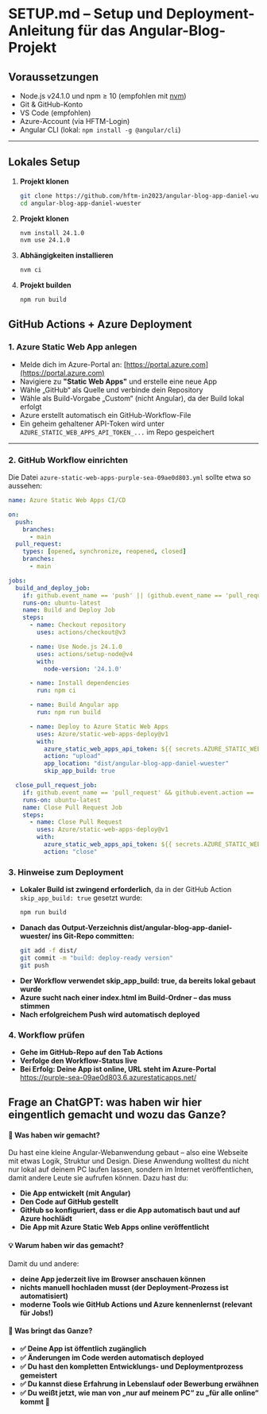# SETUP.md – Setup und Deployment-Anleitung für das Angular-Blog-Projekt

## Voraussetzungen

- Node.js v24.1.0 und npm ≥ 10 (empfohlen mit [nvm](https://github.com/nvm-sh/nvm))
- Git & GitHub-Konto
- VS Code (empfohlen)
- Azure-Account (via HFTM-Login)
- Angular CLI (lokal: `npm install -g @angular/cli`)

---

## Lokales Setup

1. **Projekt klonen**
   ```bash
   git clone https://github.com/hftm-in2023/angular-blog-app-daniel-wuester.git
   cd angular-blog-app-daniel-wuester 
   ```

2. **Projekt klonen**
   ```bash
   nvm install 24.1.0
   nvm use 24.1.0 
   ```


3. **Abhängigkeiten installieren**
   ```bash
   nvm ci
   ```

4. **Projekt builden**
   ```bash
   npm run build
   ```

## GitHub Actions + Azure Deployment

### 1. Azure Static Web App anlegen

- Melde dich im Azure-Portal an: [https://portal.azure.com](https://portal.azure.com)
- Navigiere zu **"Static Web Apps"** und erstelle eine neue App
- Wähle „GitHub“ als Quelle und verbinde dein Repository
- Wähle als Build-Vorgabe „Custom“ (nicht Angular), da der Build lokal erfolgt
- Azure erstellt automatisch ein GitHub-Workflow-File
- Ein geheim gehaltener API-Token wird unter `AZURE_STATIC_WEB_APPS_API_TOKEN_...` im Repo gespeichert

---

### 2. GitHub Workflow einrichten

Die Datei `azure-static-web-apps-purple-sea-09ae0d803.yml` sollte etwa so aussehen:

```yaml
name: Azure Static Web Apps CI/CD

on:
  push:
    branches:
      - main
  pull_request:
    types: [opened, synchronize, reopened, closed]
    branches:
      - main

jobs:
  build_and_deploy_job:
    if: github.event_name == 'push' || (github.event_name == 'pull_request' && github.event.action != 'closed')
    runs-on: ubuntu-latest
    name: Build and Deploy Job
    steps:
      - name: Checkout repository
        uses: actions/checkout@v3

      - name: Use Node.js 24.1.0
        uses: actions/setup-node@v4
        with:
          node-version: '24.1.0'

      - name: Install dependencies
        run: npm ci

      - name: Build Angular app
        run: npm run build

      - name: Deploy to Azure Static Web Apps
        uses: Azure/static-web-apps-deploy@v1
        with:
          azure_static_web_apps_api_token: ${{ secrets.AZURE_STATIC_WEB_APPS_API_TOKEN_PURPLE_SEA_09AE0D803 }}
          action: "upload"
          app_location: "dist/angular-blog-app-daniel-wuester"
          skip_app_build: true

  close_pull_request_job:
    if: github.event_name == 'pull_request' && github.event.action == 'closed'
    runs-on: ubuntu-latest
    name: Close Pull Request Job
    steps:
      - name: Close Pull Request
        uses: Azure/static-web-apps-deploy@v1
        with:
          azure_static_web_apps_api_token: ${{ secrets.AZURE_STATIC_WEB_APPS_API_TOKEN_PURPLE_SEA_09AE0D803 }}
          action: "close"
```

### 3. Hinweise zum Deployment

- **Lokaler Build ist zwingend erforderlich**, da in der GitHub Action `skip_app_build: true` gesetzt wurde:
  ```bash
  npm run build
  ```
- **Danach das Output-Verzeichnis dist/angular-blog-app-daniel-wuester/ ins Git-Repo committen:**
  ```bash
  git add -f dist/
  git commit -m "build: deploy-ready version"
  git push
  ```
- **Der Workflow verwendet skip_app_build: true, da bereits lokal gebaut wurde**
- **Azure sucht nach einer index.html im Build-Ordner – das muss stimmen**
- **Nach erfolgreichem Push wird automatisch deployed**

### 4. Workflow prüfen
- **Gehe im GitHub-Repo auf den Tab Actions**
- **Verfolge den Workflow-Status live**
- **Bei Erfolg: Deine App ist online, URL steht im Azure-Portal** 
https://purple-sea-09ae0d803.6.azurestaticapps.net/

## Frage an ChatGPT: was haben wir hier eingentlich gemacht und wozu das Ganze?

#### 🧠 Was haben wir gemacht?
Du hast eine kleine Angular-Webanwendung gebaut – also eine Webseite mit etwas Logik, Struktur und Design.
Diese Anwendung wolltest du nicht nur lokal auf deinem PC laufen lassen, sondern im Internet veröffentlichen, damit andere Leute sie aufrufen können. Dazu hast du:
- **Die App entwickelt (mit Angular)**
- **Den Code auf GitHub gestellt**
- **GitHub so konfiguriert, dass er die App automatisch baut und auf Azure hochlädt**
- **Die App mit Azure Static Web Apps online veröffentlicht**

#### 💡 Warum haben wir das gemacht?
Damit du und andere:
- **deine App jederzeit live im Browser anschauen können**
- **nichts manuell hochladen musst (der Deployment-Prozess ist automatisiert)**
- **moderne Tools wie GitHub Actions und Azure kennenlernst (relevant für Jobs!)**

#### 🎁 Was bringt das Ganze?
- **✅ Deine App ist öffentlich zugänglich**
- **✅ Änderungen im Code werden automatisch deployed**
- **✅ Du hast den kompletten Entwicklungs- und Deploymentprozess gemeistert**
- **✅ Du kannst diese Erfahrung in Lebenslauf oder Bewerbung erwähnen**
- **✅ Du weißt jetzt, wie man von „nur auf meinem PC“ zu „für alle online“ kommt 💪**

